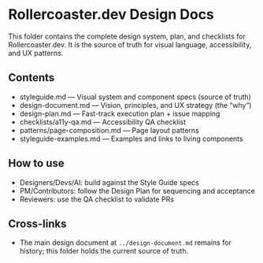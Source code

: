 # Rollercoaster.dev Design Docs

This folder contains the complete design system, plan, and checklists for Rollercoaster.dev. It is the source of truth for visual language, accessibility, and UX patterns.

## Contents

- styleguide.md — Visual system and component specs (source of truth)
- design-document.md — Vision, principles, and UX strategy (the “why”)
- design-plan.md — Fast-track execution plan + issue mapping
- checklists/a11y-qa.md — Accessibility QA checklist
- patterns/page-composition.md — Page layout patterns
- styleguide-examples.md — Examples and links to living components

## How to use

- Designers/Devs/AI: build against the Style Guide specs
- PM/Contributors: follow the Design Plan for sequencing and acceptance
- Reviewers: use the QA checklist to validate PRs

## Cross-links

- The main design document at `../design-document.md` remains for history; this folder holds the current source of truth.
